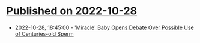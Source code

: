 # [Published on 2022-10-28](index.md)

* [2022-10-28, 18:45:00](https://science.slashdot.org/story/22/10/28/1714229/miracle-baby-opens-debate-over-possible-use-of-centuries-old-sperm?utm_source=rss1.0mainlinkanon&utm_medium=feed) - ['Miracle' Baby Opens Debate Over Possible Use of Centuries-old Sperm](https://science.slashdot.org/story/22/10/28/1714229/miracle-baby-opens-debate-over-possible-use-of-centuries-old-sperm?utm_source=rss1.0mainlinkanon&utm_medium=feed)
